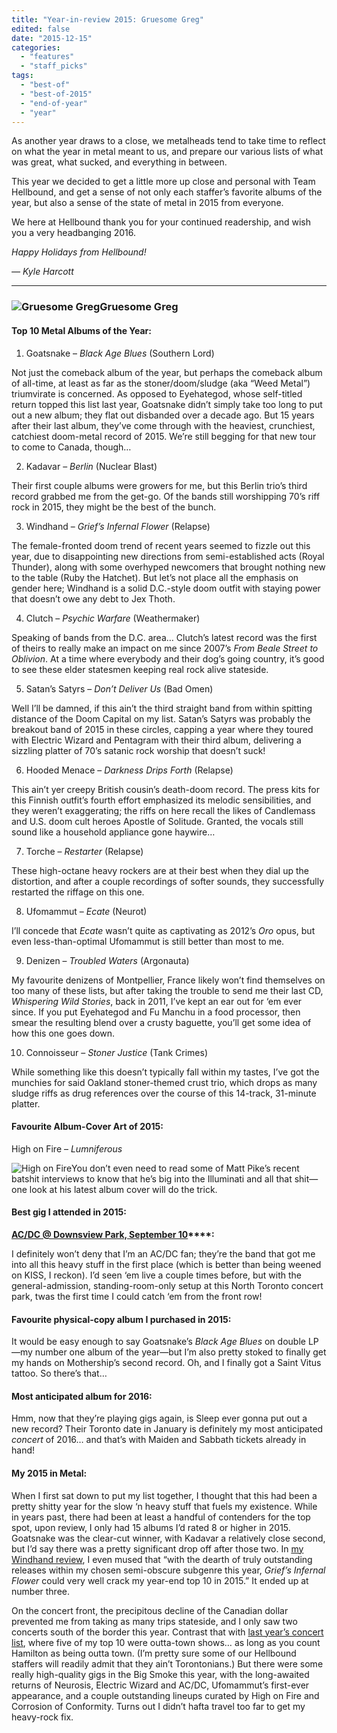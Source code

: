 ```yaml
---
title: "Year-in-review 2015: Gruesome Greg"
edited: false
date: "2015-12-15"
categories:
  - "features"
  - "staff_picks"
tags:
  - "best-of"
  - "best-of-2015"
  - "end-of-year"
  - "year"
---
```


As another year draws to a close, we metalheads tend to take time to reflect on what the year in metal meant to us, and prepare our various lists of what was great, what sucked, and everything in between.

This year we decided to get a little more up close and personal with Team Hellbound, and get a sense of not only each staffer’s favorite albums of the year, but also a sense of the state of metal in 2015 from everyone.

We here at Hellbound thank you for your continued readership, and wish you a very headbanging 2016.

_Happy Holidays from Hellbound!_

_— Kyle Harcott_

* * *

### ![Gruesome Greg](https://hellbound.ca/wp-content/uploads/2015/12/Gruesome-Greg-e1450064452583-221x300.jpg)Gruesome Greg

#### Top 10 Metal Albums of the Year:

1. Goatsnake – _Black Age Blues_ (Southern Lord)

Not just the comeback album of the year, but perhaps the comeback album of all-time, at least as far as the stoner/doom/sludge (aka “Weed Metal”) triumvirate is concerned. As opposed to Eyehategod, whose self-titled return topped this list last year, Goatsnake didn’t simply take too long to put out a new album; they flat out disbanded over a decade ago. But 15 years after their last album, they’ve come through with the heaviest, crunchiest, catchiest doom-metal record of 2015. We’re still begging for that new tour to come to Canada, though…

2. Kadavar – _Berlin_ (Nuclear Blast)

Their first couple albums were growers for me, but this Berlin trio’s third record grabbed me from the get-go. Of the bands still worshipping 70’s riff rock in 2015, they might be the best of the bunch. 

3. Windhand – _Grief’s Infernal Flower_ (Relapse)

The female-fronted doom trend of recent years seemed to fizzle out this year, due to disappointing new directions from semi-established acts (Royal Thunder), along with some overhyped newcomers that brought nothing new to the table (Ruby the Hatchet). But let’s not place all the emphasis on gender here; Windhand is a solid D.C.-style doom outfit with staying power that doesn’t owe any debt to Jex Thoth. 

4. Clutch – _Psychic Warfare_ (Weathermaker)

Speaking of bands from the D.C. area… Clutch’s latest record was the first of theirs to really make an impact on me since 2007’s _From Beale Street to Oblivion_. At a time where everybody and their dog’s going country, it’s good to see these elder statesmen keeping real rock alive stateside.

5. Satan’s Satyrs – _Don’t Deliver Us_ (Bad Omen)

Well I’ll be damned, if this ain’t the third straight band from within spitting distance of the Doom Capital on my list. Satan’s Satyrs was probably the breakout band of 2015 in these circles, capping a year where they toured with Electric Wizard and Pentagram with their third album, delivering a sizzling platter of 70’s satanic rock worship that doesn’t suck!

6. Hooded Menace – _Darkness Drips Forth_ (Relapse)

This ain’t yer creepy British cousin’s death-doom record. The press kits for this Finnish outfit’s fourth effort emphasized its melodic sensibilities, and they weren’t exaggerating; the riffs on here recall the likes of Candlemass and U.S. doom cult heroes Apostle of Solitude. Granted, the vocals still sound like a household appliance gone haywire…

7. Torche – _Restarter_ (Relapse)

These high-octane heavy rockers are at their best when they dial up the distortion, and after a couple recordings of softer sounds, they successfully restarted the riffage on this one.

8. Ufomammut – _Ecate_ (Neurot)

I’ll concede that _Ecate_ wasn’t quite as captivating as 2012’s _Oro_ opus, but even less-than-optimal Ufomammut is still better than most to me.

9. Denizen – _Troubled Waters_ (Argonauta)

My favourite denizens of Montpellier, France likely won’t find themselves on too many of these lists, but after taking the trouble to send me their last CD, _Whispering Wild Stories_, back in 2011, I’ve kept an ear out for ‘em ever since. If you put Eyehategod and Fu Manchu in a food processor, then smear the resulting blend over a crusty baguette, you’ll get some idea of how this one goes down.

10. Connoisseur – _Stoner Justice_ (Tank Crimes)

While something like this doesn’t typically fall within my tastes, I’ve got the munchies for said Oakland stoner-themed crust trio, which drops as many sludge riffs as drug references over the course of this 14-track, 31-minute platter.

#### Favourite Album-Cover Art of 2015:

High on Fire – _Lumniferous_

![High on Fire](https://hellbound.ca/wp-content/uploads/2015/12/High-on-Fire-300x300.jpg)You don’t even need to read some of Matt Pike’s recent batshit interviews to know that he’s big into the Illuminati and all that shit—one look at his latest album cover will do the trick.

#### Best gig I attended in 2015:

**[AC/DC @ Downsview Park, September 10](https://hellbound.ca/2015/09/acdc-from-the-front-row-and-the-not-so-cheap-seats/)****:**

I definitely won’t deny that I’m an AC/DC fan; they’re the band that got me into all this heavy stuff in the first place (which is better than being weened on KISS, I reckon). I’d seen ‘em live a couple times before, but with the general-admission, standing-room-only setup at this North Toronto concert park, twas the first time I could catch ‘em from the front row!

#### Favourite physical-copy album I purchased in 2015:

It would be easy enough to say Goatsnake’s _Black Age Blues_ on double LP—my number one album of the year—but I’m also pretty stoked to finally get my hands on Mothership’s second record. Oh, and I finally got a Saint Vitus tattoo. So there’s that…

#### Most anticipated album for 2016:

Hmm, now that they’re playing gigs again, is Sleep ever gonna put out a new record? Their Toronto date in January is definitely my most anticipated _concert_ of 2016… and that’s with Maiden and Sabbath tickets already in hand!

#### My 2015 in Metal:

When I first sat down to put my list together, I thought that this had been a pretty shitty year for the slow ‘n heavy stuff that fuels my existence. While in years past, there had been at least a handful of contenders for the top spot, upon review, I only had 15 albums I’d rated 8 or higher in 2015. Goatsnake was the clear-cut winner, with Kadavar a relatively close second, but I’d say there was a pretty significant drop off after those two. In [my Windhand review](https://hellbound.ca/2015/09/windhand-griefs-infernal-flower/), I even mused that “with the dearth of truly outstanding releases within my chosen semi-obscure subgenre this year, _Grief’s Infernal Flower_ could very well crack my year-end top 10 in 2015.” It ended up at number three.

On the concert front, the precipitous decline of the Canadian dollar prevented me from taking as many trips stateside, and I only saw two concerts south of the border this year. Contrast that with [last year’s concert list](https://hellbound.ca/2015/01/gruesome-gregs-top-10-concerts-2014/), where five of my top 10 were outta-town shows… as long as you count Hamilton as being outta town. (I’m pretty sure some of our Hellbound staffers will readily admit that they ain’t Torontonians.) But there were some really high-quality gigs in the Big Smoke this year, with the long-awaited returns of Neurosis, Electric Wizard and AC/DC, Ufomammut’s first-ever appearance, and a couple outstanding lineups curated by High on Fire and Corrosion of Conformity. Turns out I didn’t hafta travel too far to get my heavy-rock fix.
